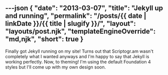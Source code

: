 ---json
{
	"date": "2013-03-07",
	"title": "Jekyll up and running",
	"permalink": "/posts/{{ date | linkDate }}/{{ title | slugify }}/",
	"layout": "layouts/post.njk",
	"templateEngineOverride": "md,njk",
	"short": true
}
---

Finally got Jekyll running on my site! Turns out that Scriptogr.am wasn't completely what I wanted anyways and I'm happy to say that Jekyll is working perfectly. Now, to theming! I'm using the default Foundation 4 styles but I'll come up with my own design soon.